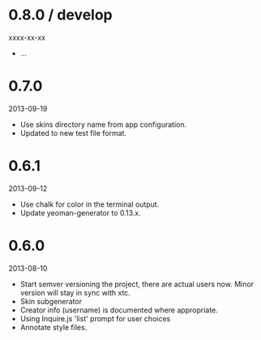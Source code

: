 
# 0.8.0 / develop

xxxx-xx-xx

- ...


# 0.7.0

2013-09-19

- Use skins directory name from app configuration.
- Updated to new test file format.


# 0.6.1

2013-09-12

- Use chalk for color in the terminal output.
- Update yeoman-generator to 0.13.x.


# 0.6.0

2013-08-10

- Start semver versioning the project, there are actual users now. Minor version will stay in sync with xtc.
- Skin subgenerator
- Creator info (username) is documented where appropriate.
- Using Inquire.js 'list' prompt for user choices
- Annotate style files.